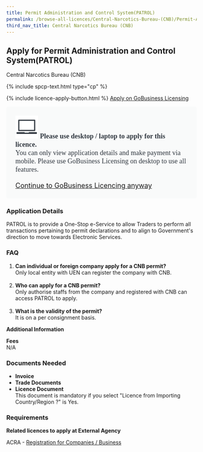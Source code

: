 ```yaml
---
title: Permit Administration and Control System(PATROL)
permalink: /browse-all-licences/Central-Narcotics-Bureau-(CNB)/Permit-Administration-and-Control-System(PATROL)
third_nav_title: Central Narcotics Bureau (CNB)
---
```


## Apply for Permit Administration and Control System(PATROL)

Central Narcotics Bureau (CNB)

{% include spcp-text.html type="cp" %}

{% include licence-apply-button.html %}
<a class="btn" id = "desktopNotice" href="https://licence1.business.gov.sg/feportal/web/frontier/eAdvisor?redirection=true&selectedLicenceIds=271" target="_blank" rel="noopener">Apply on GoBusiness Licensing</a>
<div id = "mobileNotice" style="background: #F9FAFA; border-radius: 5px; width: auto; height: auto; padding: 24px 24px; font-size: 18px; color: #313840;">
<img src="/images/laptop.svg" alt="" style="height: 60px; width: 60px; margin-left: 0px;">
<span style="font-weight: bold; font-family: hknova-bold; font-size: 18px; ">Please use desktop / laptop to apply for this licence.</span><br>
<span style="font-family: hknova-regular;">You can only view application details and make payment via mobile. Please use GoBusiness Licensing on desktop to use all features.</span><br><br>
<a id="mobileNotice" href="https://licence1.business.gov.sg/feportal/web/frontier/eAdvisor?redirection=true&selectedLicenceIds=271" target="_blank" rel="noopener">Continue to GoBusiness Licencing anyway</a>
</div>

<H3>Application Details</H3>

<p>PATROL is to provide a One-Stop e-Service to allow Traders to perform all transactions pertaining to permit declarations and to align to Government's direction to move towards Electronic Services.</p>
<h3>FAQ</h3>
<ol>
<li><strong>Can individual or foreign company apply for a CNB permit?</strong><br />Only local entity with UEN can register the company with CNB.<br /><br /></li>
<li><strong>Who can apply for a CNB permit?</strong><br />Only authorise staffs from the company and registered with CNB can access PATROL to apply.<br /><br /></li>
<li><strong>What is the validity of the permit?</strong><br />It is on a per consignment basis.</li>
</ol>

<strong>Additional Information</strong>

<p><strong>Fees</strong><br />N/A</p>

<H3>Documents Needed</H3>

<ul>
<li><strong>Invoice</strong></li>
<li><strong>Trade Documents</strong></li>
<li><strong>Licence Document</strong> <br />This document is mandatory if you select "Licence from Importing Country/Region ?" is Yes.</li>
</ul>

<H3>Requirements</H3>

<p><strong>Related licences to apply at External Agency</strong></p>
<p>ACRA - <a href="https://www.acra.gov.sg/Home/" target="_blank" rel="noopener">Registration for Companies / Business</a></p>

